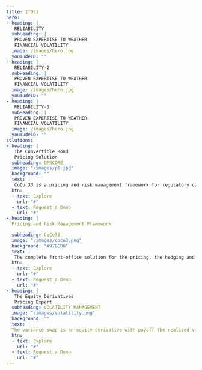```yaml
---
title: ITO33
hero:
- heading: | 
   RELIABILITY 
  subHeading: |
   PROVEN EXPERTISE TO WEATHER   
   FINANCIAL VOLATILITY
  image: /images/hero.jpg
  youTudeID: ""
- heading: | 
   RELIABILITY-2
  subHeading: |
   PROVEN EXPERTISE TO WEATHER   
   FINANCIAL VOLATILITY
  image: /images/hero.jpg
  youTudeID: ""
- heading: | 
   RELIABILITY-3
  subHeading: |
   PROVEN EXPERTISE TO WEATHER   
   FINANCIAL VOLATILITY
  image: /images/hero.jpg
  youTudeID: ""
solutions:
- heading: |
   The Convertible Bond 
   Pricing Solution
  subheading: OPSCORE
  image: "/images/p1.jpg"
  background: ""
  text: |
   CoCo 33 is a pricing and risk management framework for regulatory capital securities issued by banks following the Basel III capital adequacy requirements. It            relies on a powerful equity-to-credit regime switching reduced form model with stochastic bail-in intensities and stochastic credit to analyse AT1 CoCo bonds,           perpetual non-cumulative preferred shares and Tier 2 bonds issued by banks.
  btn:
  - text: Explore
    url: "#"
  - text: Request a Demo
    url: "#"
- heading: |
  Pricing and Risk Management Framework

  subheading: CoCo33
  image: "/images/coco3.png"
  background: "#97BED6"
  text: |
   The complete front-office solution for the pricing, the hedging and the analysis of convertible securities.  It consists of three components: a data model of terms  and conditions, a pricing engine and an excel front-end.
  btn:
  - text: Explore
    url: "#"
  - text: Request a Demo
    url: "#"
- heading: |
   The Equity Derivatives 
   Pricing Expert
  subheading: VOLATILITY MANAGEMENT
  image: "/images/volatility.png"
  background: ""
  text: |
  The variance swap is an equity derivative with payoff the realized variance of the underlying equity or index. Equity-to-Credit is the new form of volatility            arbitrage. Credit risk (through the probability of the underlying equity jumping to zero) adds a component to option premium that cannot be financed by the usual      rebalancing of the delta hedge issuing from the Black-Scholes-Merton model
  btn:
  - text: Explore
    url: "#"
  - text: Request a Demo
    url: "#"
---
```


